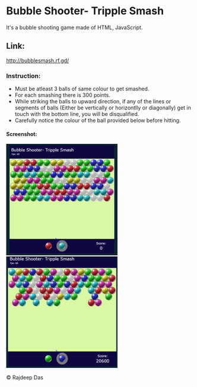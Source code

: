 # Bubble Shooter- Tripple Smash
It's a bubble shooting game made of HTML, JavaScript.

## Link:

http://bubblesmash.rf.gd/

### Instruction:

- Must be atleast 3 balls of same colour to get smashed.
- For each smashing there is 300 points.
- While striking the balls to upward direction, if any of the lines or segments of balls (Either be vertically or horizontlly or diagonally)  get in touch with the bottom line, you will be disqualified.
- Carefully notice the colour of the ball provided below before hitting. 
 
#### Screenshot:

<img src="https://github.com/Rajspeaks/Bubble-Shooter/blob/main/screenshot.png" height="300px" width="300px">
<img src="https://github.com/Rajspeaks/Bubble-Shooter/blob/main/screenshot2.png" height="300px" width="300px">



&copy; Rajdeep Das
